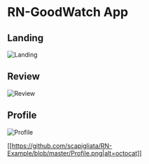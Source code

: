 # RN-GoodWatch App

## Landing

![Landing](https://github.com/[scapigliata]/[RN-Example]/blob/[master]/Landing.png?raw=true)

## Review

![Review](https://github.com/[scapigliata]/[RN-Example]/blob/[master]/assets/Landing.png?raw=true)

## Profile

![Profile](https://github.com/[scapigliata]/[RN-Example]/blob/[master]/image.jpg?raw=true)

[[https://github.com/scapigliata/RN-Example/blob/master/Profile.png|alt=octocat]]
